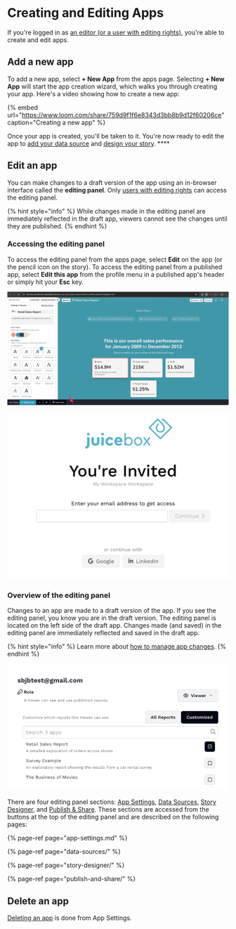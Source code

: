 # Creating and Editing Apps

If you're logged in as [an editor \(or a user with editing rights\)](../managing-users/user-management-and-roles.md#user-roles), you're able to create and edit apps.

## Add a new app

To add a new app, select **+ New App** from the apps page. Selecting **+ New App** will start the app creation wizard, which walks you through creating your app. Here's a video showing how to create a new app:

{% embed url="https://www.loom.com/share/759d9f1f6e8343d3bb8b9d12f60206ce" caption="Creating a new app" %}

Once your app is created, you'll be taken to it. You're now ready to edit the app to [add your data source](data-sources/) and [design your story](story-designer/).  ****

## Edit an app

You can make changes to a draft version of the app using an in-browser interface called the **editing panel**. Only [users with editing rights](../managing-users/user-management-and-roles.md#user-roles) can access the editing panel. 

{% hint style="info" %}
While changes made in the editing panel are immediately reflected in the draft app, viewers cannot see the changes until they are published.
{% endhint %}

### Accessing the editing panel

To access the editing panel from the apps page, select **Edit** on the app \(or the pencil icon on the story\). To access the editing panel from a published app, select **Edit this app** from the profile menu in a published app's header or simply hit your **Esc** key. 

![Accessing the editing panel from the apps page](../.gitbook/assets/image%20%2819%29.png)

![Accessing the editing panel from the app header in a published app](../.gitbook/assets/image%20%2899%29.png)

### Overview of the editing panel

Changes to an app are made to a draft version of the app. If you see the editing panel, you know you are in the draft version. The editing panel is located on the left side of the draft app. Changes made \(and saved\) in the editing panel are immediately reflected and saved in the draft app. 

{% hint style="info" %}
Learn more about [how to manage app changes](publish-and-share/publishing-app-changes.md#making-changes-to-an-app).
{% endhint %}

![](../.gitbook/assets/image%20%2822%29.png)

There are four editing panel sections: [App Settings](app-settings.md), [Data Sources](data-sources/), [Story Designer](story-designer/), and [Publish & Share](publish-and-share/). These sections are accessed from the buttons at the top of the editing panel and are described on the following pages:

{% page-ref page="app-settings.md" %}

{% page-ref page="data-sources/" %}

{% page-ref page="story-designer/" %}

{% page-ref page="publish-and-share/" %}

## Delete an app

[Deleting an app](https://juicebox.gitbook.io/juicebox/authoring-apps/app-settings#deleting-an-app) is done from App Settings. 

